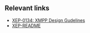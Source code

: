 Relevant links
--------------

- [XEP-0134: XMPP Design Gudelines](http://xmpp.org/extensions/xep-0134.html)
- [XEP-README](http://xmpp.org/extensions/xep-README.html)
